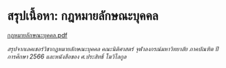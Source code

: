 # สรุปเนื้อหา: กฎหมายลักษณะบุคคล

[กฎหมายลักษณะบุคคล.pdf](https://raw.githubusercontent.com/wattanit/thai-law-summaries/main/%E0%B8%81%E0%B8%8F%E0%B8%AB%E0%B8%A1%E0%B8%B2%E0%B8%A2%E0%B8%A5%E0%B8%B1%E0%B8%81%E0%B8%A9%E0%B8%93%E0%B8%B0%E0%B8%9A%E0%B8%B8%E0%B8%84%E0%B8%84%E0%B8%A5/%E0%B8%81%E0%B8%8E%E0%B8%AB%E0%B8%A1%E0%B8%B2%E0%B8%A2%E0%B8%A5%E0%B8%B1%E0%B8%81%E0%B8%A9%E0%B8%93%E0%B8%B0%E0%B8%9A%E0%B8%B8%E0%B8%84%E0%B8%84%E0%B8%A5.pdf)

_สรุปจากเลคเชอร์วิชากฎหมายลักษณะบุคคล คณะนิติศาสตร์ จุฬาลงกรณ์มหาวิทยาลัย ภาคบัณฑิต ปีการศึกษา 2566 และหนังสือของ ศ.ประสิทธิ์ โฆวิไลกูล_
